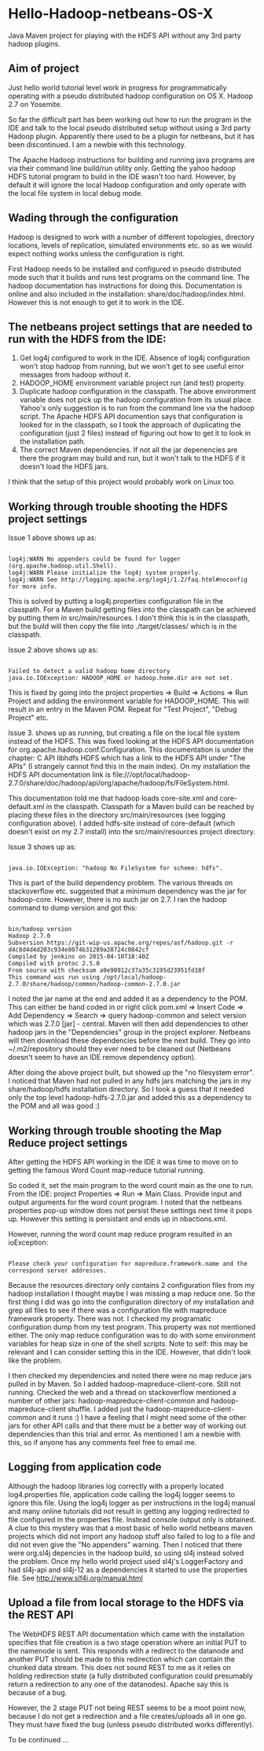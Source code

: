 # Hello-Hadoop-netbeans-OS-X
Java Maven project for playing with the HDFS API without any 3rd party hadoop plugins.

## Aim of project
Just hello world tutorial level work in progress for programmatically operating with a pseudo distributed hadoop configuration on OS X. Hadoop 2.7 on Yosemite.

So far the difficult part has been working out how to run the program in the IDE and talk to the local pseudo distributed setup without using a 3rd party Hadoop plugin. Apparently there used to be a plugin for netbeans, but it has been discontinued. I am a newbie with this technology.

The Apache Hadoop instructions for building and running java programs are via their command line build/run utility only. Getting the yahoo hadoop HDFS tutorial program to build in the IDE wasn't too hard. However, by default it will ignore the local Hadoop configuration and only operate with the local file system in local debug mode.

## Wading through the configuration
Hadoop is designed to work with a number of different topologies, directory locations, levels of replication, simulated environments etc. so as we would expect nothing works unless the configuration is right.

First Hadoop needs to be installed and configured in pseudo distributed mode such that it builds and runs test programs on the command line. The hadoop documentation has instructions for doing this. Documentation is online and also included in the installation: share/doc/hadoop/index.html. However this is not enough to get it to work in the IDE.

## The netbeans project settings that are needed to run with the HDFS from the IDE:

1. Get log4j configured to work in the IDE. Absence of log4j configuration won't stop hadoop from running, but we won't get to see useful error messages from hadoop without it.
2. HADOOP_HOME environment variable project run (and test) property.
3. Duplicate hadoop configuration in the classpath. The above environment variable does not pick up the hadoop configuration from its usual place. Yahoo's only suggestion is to run from the command line via the hadoop script. The Apache HDFS API documention says that configuration is looked for in the classpath, so I took the approach of duplicating the configuration (just 2 files) instead of figuring out how to get it to look in the installation path.
4. The correct Maven dependencies. If not all the jar depenencies are there the program may build and run, but it won't talk to the HDFS if it doesn't load the HDFS jars.

I think that the setup of this project would probably work on Linux too.

## Working through trouble shooting the HDFS project settings

Issue 1 above shows up as:
<pre><code>
log4j:WARN No appenders could be found for logger (org.apache.hadoop.util.Shell).
log4j:WARN Please initialize the log4j system properly.
log4j:WARN See http://logging.apache.org/log4j/1.2/faq.html#noconfig for more info.
</pre></code>
This is solved by putting a log4j.properties configuration file in the classpath. For a Maven build getting files into the classpath can be achieved by putting them in src/main/resources. I don't think this is in the classpath, but the build will then copy the file into ./target/classes/ which is in the classpath.

Issue 2 above shows up as:
<pre><code>
Failed to detect a valid hadoop home directory
java.io.IOException: HADOOP_HOME or hadoop.home.dir are not set.
</code></pre>

This is fixed by going into the project properties => Build => Actions => Run Project and adding the environment variable for HADOOP_HOME. This will result in an entry in the Maven POM. Repeat for "Test Project", "Debug Project" etc.

Issue 3. shows up as running, but creating a file on the local file system instead of the HDFS. This was fixed       looking at the HDFS API documentation for org.apache.hadoop.conf.Configuration. This documentation is under the chapter: C API libhdfs HDFS which has a link to the HDFS API under "The APIs" (I strangely cannot find this in the main index). On my installation the HDFS API documentation link is file:///opt/local/hadoop-2.7.0/share/doc/hadoop/api/org/apache/hadoop/fs/FileSystem.html.

This documentation told me that hadoop loads core-site.xml and core-default.xml in the classpath. Classpath for a Maven build can be reached by placing these files in the directory src/main/resources (see logging configuration above). I added hdfs-site instead of core-default (which doesn't exist on my 2.7 install) into the src/main/resources project directory.


Issue 3 shows up as:
<pre><code>
java.io.IOException: "hadoop No FileSystem for scheme: hdfs".
</code></pre>

This is part of the build dependency problem. The various threads on stackoverflow etc. suggested that a minimum dependency was the jar for hadoop-core. However, there is no such jar on 2.7. I ran the hadoop command to dump version and got this:

<pre><code>
bin/hadoop version
Hadoop 2.7.0
Subversion https://git-wip-us.apache.org/repos/asf/hadoop.git -r d4c8d4d4d203c934e8074b31289a28724c0842cf
Compiled by jenkins on 2015-04-10T18:40Z
Compiled with protoc 2.5.0
From source with checksum a9e90912c37a35c3195d23951fd18f
This command was run using /opt/local/hadoop-2.7.0/share/hadoop/common/hadoop-common-2.7.0.jar
</code></pre>

I noted the jar name at the end and added it as a dependency to the POM. This can either be hand coded in or right click pom.xml => Insert Code => Add Dependency => Search => query hadoop-common and select version which was 2.7.0 [jar] - central. Maven will then add dependencies to other hadoop jars in the "Dependencies" group in the project explorer. Netbeans will then download these dependencies before the next build. They go into ~/.m2/repository should they ever need to be cleaned out (Netbeans doesn't seem to have an IDE remove dependency option).

After doing the above project built, but showed up the "no filesystem error". I noticed that Maven had not pulled in any hdfs jars matching the jars in my share/hadoop/hdfs installation directory. So I took a guess that it needed only the top level hadoop-hdfs-2.7.0.jar and added this as a dependency to the POM and all was good :)

## Working through trouble shooting the Map Reduce project settings
After getting the HDFS API working in the IDE it was time to move on to getting the famous Word Count map-reduce tutorial running.

So coded it, set the main program to the word count main as the one to run. From the IDE: project Properties => Run => Main Class. Provide input and output arguments for the word count program. I noted that the netbeans properties pop-up window does not persist these settings next time it pops up. However this setting is persistant and ends up in nbactions.xml.

However, running the word count map reduce program resulted in an ioException:

<pre><code>
Please check your configuration for mapreduce.framework.name and the correspond server addresses.
</pre></code>

Because the resources directory only contains 2 configuration files from my hadoop installation I thought maybe I was missing a map reduce one. So the first thing I did was go into the configuration directory of my installation and grep all files to see if there was a configuration file with mapreduce framework property. There was not. I checked my programatic configuration dump from my test program. This property was not mentioned either. The only map reduce configuration was to do with some environment variables for heap size in one of the shell scripts. Note to self: this may be relevant and I can consider setting this in the IDE. However, that didn't look like the problem.

I then checked my dependencies and noted there were no map reduce jars pulled in by Maven. So I added hadoop-mapreduce-client-core. Still not running. Checked the web and a thread on stackoverflow mentioned a number of other jars: hadoop-mapreduce-client-common and hadoop-mapreduce-client shuffle. I added just the hadoop-mapreduce-client-common and it runs :) I have a feeling that I might need some of the other jars for other API calls and that there must be a better way of working out dependencies than this trial and error. As mentioned I am a newbie with this, so if anyone has any comments feel free to email me.

## Logging from application code
Although the hadoop libraries log correctly with a properly located log4.properties file, application code calling the log4j logger seems to ignore this file. Using the log4j logger as per instructions in the log4j manual and many online tutorials did not result in getting any logging redirected to file configured in the properties file. Instead console output only is obtained. A clue to this mystery was that a most basic of hello world netbeans maven projects which did not import any hadoop stuff also failed to log to a file and did not even give the "No appenders" warning. Then I noticed that there were org.sl4j depencies in the hadoop build, so using sl4j instead solved the problem. Once my hello world project used sl4j's LoggerFactory and had sl4j-api and sl4j-12 as a dependencies it started to use the properties file. See http://www.slf4j.org/manual.html

## Upload a file from local storage to the HDFS via the REST API
The WebHDFS REST API documentation which came with the installation specifies that file creation is a two stage operation where an initial PUT to the namenode is sent. This responds with a redirect to the datanode and another PUT should be made to this redirection which can contain the chunked data stream. This does not sound REST to me as it relies on holding redirection state (a fully distributed configuration could presumably return a redirection to any one of the datanodes). Apache say this is because of a bug.

However, the 2 stage PUT not being REST seems to be a moot point now, because I do not get a redirection and a file creates/uploads all in one go. They must have fixed the bug (unless pseudo distributed works differently).

To be continued ...
